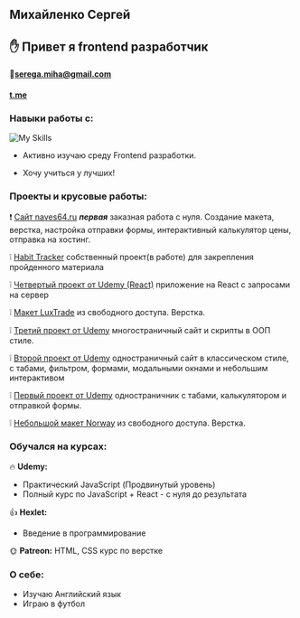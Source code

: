 ##  Михайленко Сергей

## :hand: Привет я frontend разработчик 
#### :email:[serega.miha@gmail.com](serega.miha@gmail.com)
#### [t.me](https://t.me/seregamiha123)
####
### Навыки работы c:

![My Skills](https://skillicons.dev/icons?i=js,html,css,react,git,ps,vscode,figma )

 - Активно изучаю среду Frontend разработки.

 - Хочу учиться у лучших!

####
###  Проекты и крусовые работы:


:exclamation: [Сайт naves64.ru](https://github.com/serega-miha/naves64-finish.git)
***первая*** заказная работа с нуля. Создание макета, верстка, настройка отправки формы, интерактивный калькулятор цены, отправка на хостинг.

:grey_exclamation: [Habit Tracker](https://github.com/serega-miha/habit-tracker.git)
собственный проект(в работе) для закрепления пройденного материала

:grey_exclamation: [Четвертый проект от Udemy (React)](https://github.com/serega-miha/react-marvel.git)
приложение на React с запросами на сервер

:grey_exclamation: [Макет LuxTrade](https://github.com/serega-miha/luxTrade.git)
из свободного доступа. Верстка.

:grey_exclamation: [Третий проект от Udemy](https://github.com/serega-miha/projectThird.git)
многостраничный сайт и скрипты в ООП стиле.

:grey_exclamation: [Второй проект от Udemy](https://github.com/serega-miha/projectSecond.git)
одностраничный сайт в классическом стиле, с табами, фильтром, формами, модальными окнами и небольшим интерактивом

:grey_exclamation: [Первый проект от Udemy](https://github.com/serega-miha/food.git)
одностраничник с табами, калькулятором и отправкой формы.

:grey_exclamation: [Небольшой макет Norway](https://github.com/serega-miha/norwayFrel.git)
из свободного доступа. Верстка.



####
### Обучался на курсах:

:fire:  **Udemy:** 
- Практический JavaScript (Продвинутый уровень)
- Полный курс по JavaScript + React - с нуля до результата

:+1: **Hexlet:** 
- Введение в программирование

:sun_with_face: **Patreon:** 
HTML, CSS курс по верстке
 
 
 ####
### О себе:
 - Изучаю Английский язык
 - Играю в футбол
<!--  **serega-miha/serega-miha** is a ✨ _special_ ✨ repository because its `README.md` (this file) appears on your GitHub profile.

Here are some ideas to get you started:

- 🔭 I’m currently working on ...
- 🌱 I’m currently learning ...
- 👯 I’m looking to collaborate on ...
- 🤔 I’m looking for help with ...
- 💬 Ask me about ...
- 📫 How to reach me: ...
- 😄 Pronouns: ...
- ⚡ Fun fact: ...
 -->
